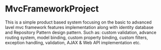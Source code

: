 # MvcFrameworkProject
This is a simple product based system focusing on the basic to advanced lavel mvc framework features implementation along with identity database and Repository Pattern design pattern. Such as: custom validation, advance routing system, model binding, custom property binding, custom filters, exception handling, validation, AJAX &amp; Web API implementation etc.
